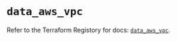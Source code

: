 # `data_aws_vpc`

Refer to the Terraform Registory for docs: [`data_aws_vpc`](https://registry.terraform.io/providers/hashicorp/aws/5.10.0/docs/data-sources/vpc).
